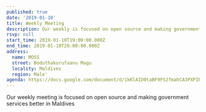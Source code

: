 ```yaml
---
published: true
date: '2019-01-10'
title: Weekly Meeting
description: Our weekly is focused on open source and making government services better in Maldives
rsvp: null
start_time: 2019-01-10T19:00:00.000Z
end_time: 2019-01-10T20:00:00.000Z
address:
  name: MOSS
  street: Boduthakurufaanu Magu
  locality: Maldives
  region: Male'
agenda: https://docs.google.com/document/d/1kKlAID0taBF9FS2fmahCA3PXPIR5Kx4uZSNY7bq7zbE/edit?usp=drivesdk
---
```

Our weekly meeting is focused on open source and making government services better in Maldives
